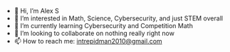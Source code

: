 - 👋 Hi, I’m Alex S
- 👀 I’m interested in Math, Science, Cybersecurity, and just STEM overall
- 🌱 I’m currently learning Cybersecurity and Competition Math
- 💞️ I’m looking to collaborate on nothing really right now
- 📫 How to reach me: intrepidman2010@gmail.com

<!---
realrealAlexS/realrealAlexS is a ✨ special ✨ repository because its `README.md` (this file) appears on your GitHub profile.
You can click the Preview link to take a look at your changes.
--->
